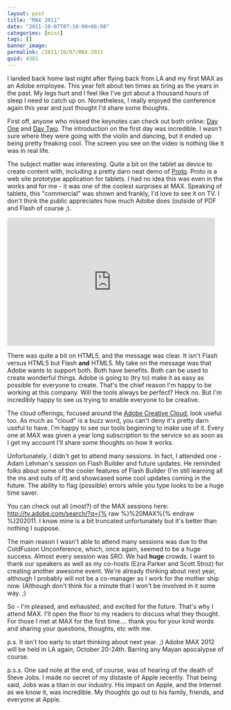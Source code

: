 ```yaml
---
layout: post
title: "MAX 2011"
date: "2011-10-07T07:10:00+06:00"
categories: [misc]
tags: []
banner_image: 
permalink: /2011/10/07/MAX-2011
guid: 4381
---
```


I landed back home last night after flying back from LA and my first MAX as an Adobe employee. This year felt about ten times as tiring as the years in the past. My legs hurt and I feel like I've got about a thousand hours of sleep I need to catch up on. Nonetheless, I really enjoyed the conference again this year and just thought I'd share some thoughts. 

First off, anyone who missed the keynotes can check out both online: <a href="http://tv.adobe.com/watch/max-2011-keynotes/creativity-unleashed/">Day One</a> and <a href="http://tv.adobe.com/watch/max-2011-keynotes/creating-the-very-best-user-experiences/">Day Two</a>. The introduction on the first day was incredible. I wasn't sure where they were going with the violin and dancing, but it ended up being pretty freaking cool. The screen you see on the video is nothing like it was in real life. 

The subject matter was interesting. Quite a bit on the tablet as device to create content with, including a pretty darn neat demo of <a href="http://www.adobe.com/products/proto.html">Proto</a>. Proto is a web site prototype application for tablets. I had no idea this was even in the works and for me - it was one of the coolest surprises at MAX. Speaking of tablets, this "commercial" was shown and frankly, I'd love to see it on TV. I don't think the public appreciates how much Adobe does (outside of PDF and Flash of course ;). 

<iframe title="AdobeTV Video Player" width="480" height="296" src="http://tv.adobe.com/embed/805/11360/" frameborder="0" allowfullscreen scrolling="no"></iframe>

There was quite a bit on HTML5, and the message was clear. It isn't Flash versus HTML5 but Flash <b>and</b> HTML5. My take on the message was that Adobe wants to support both. Both have benefits. Both can be used to create wonderful things. Adobe is going to (try to) make it as easy as possible for everyone to create. That's the chief reason I'm happy to be working at this company. Will the tools always be perfect? Heck no. But I'm incredibly happy to see us trying to enable everyone to be creative. 

The cloud offerings, focused around the <a href="http://www.adobe.com/products/creativecloud.html">Adobe Creative Cloud</a>, look useful too. As much as "cloud" is a buzz word, you can't deny it's pretty darn useful to have. I'm happy to see our tools beginning to make use of it. Every one at MAX was given a year long subscription to the service so as soon as I get my account I'll share some thoughts on how it works.

Unfortunately, I didn't get to attend many sessions. In fact, I attended one - Adam Lehman's session on Flash Builder and future updates. He reminded folks about some of the cooler features of Flash Builder (I'm still learning all the ins and outs of it) and showcased some cool updates coming in the future. The ability to flag (possible) errors while you type looks to be a huge time saver.

You can check out all (most?) of the MAX sessions here: <a href="http://tv.adobe.com/search/?q={% raw %}%20MAX%{% endraw %}202011">http://tv.adobe.com/search/?q={% raw %}%20MAX%{% endraw %}202011</a>. I know mine is a bit truncated unfortunately but it's better than nothing I suppose. 

The main reason I wasn't able to attend many sessions was due to the ColdFusion Unconference, which, once again, seemed to be a huge success. Almost every session was SRO. We had <b>huge</b> crowds. I want to thank our speakers as well as my co-hosts (Ezra Parker and Scott Stroz) for creating another awesome event. We're already thinking about next year, although I probably will not be a co-manager as I work for the mother ship now. (Although don't think for a minute that I won't be involved in it some way. ;) 

So - I'm pleased, and exhausted, and excited for the future. That's why I attend MAX. I'll open the floor to my readers to discuss what they thought. For those I met at MAX for the first time.... thank you for your kind words and sharing your questions, thoughts, etc with me. 

p.s. It isn't too early to start thinking about next year. ;) Adobe MAX 2012 will be held in LA again, October 20-24th. Barring any Mayan apocalypse of course. 

p.s.s. One sad note at the end, of course, was of hearing of the death of Steve Jobs. I made no secret of my distaste of Apple recently. That being said, Jobs was a titan in our industry. His impact on Apple, and the Internet as we know it, was incredible. My thoughts go out to his family, friends, and everyone at Apple.